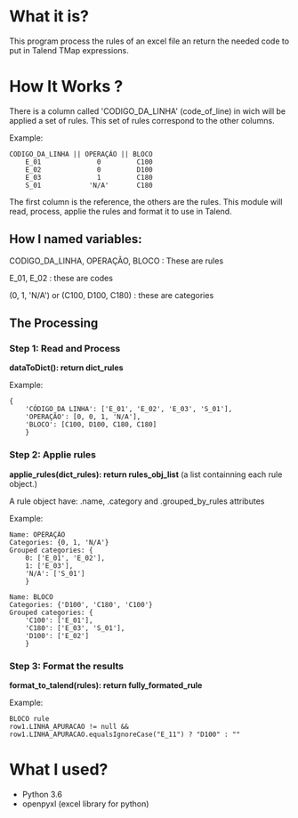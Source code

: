 # What it is?

This program process the rules of an excel file an return the needed code to put in Talend TMap expressions.


# How It Works ?

There is a column called 'CODIGO_DA_LINHA' (code_of_line) in wich will be applied a set of rules. This set of rules correspond
to the other columns.

Example:
```
CODIGO_DA_LINHA || OPERAÇÃO || BLOCO
    E_01              0         C100
    E_02              0         D100
    E_03              1         C180
    S_01            'N/A'       C180
```
    
The first column is the reference, the others are the rules. This module will read, process, applie the rules and format
it to use in Talend.

## How I named variables:

CODIGO_DA_LINHA, OPERAÇÃO, BLOCO : These are rules

E_01, E_02 : these are codes

(0, 1, 'N/A') or (C100, D100, C180) : these are categories

## The Processing

### Step 1: Read and Process

**dataToDict(): return dict_rules**

Example:
```
{
    'CÓDIGO DA LINHA': ['E_01', 'E_02', 'E_03', 'S_01'], 
    'OPERAÇÃO': [0, 0, 1, 'N/A'], 
    'BLOCO': [C100, D100, C180, C180]
    }
```

### Step 2: Applie rules

**applie_rules(dict_rules): return rules_obj_list** (a list containning each rule object.)

A rule object have: .name, .category and .grouped_by_rules attributes

Example:
```
Name: OPERAÇÃO
Categories: {0, 1, 'N/A'}
Grouped categories: {
    0: ['E_01', 'E_02'],
    1: ['E_03'], 
    'N/A': ['S_01']
    }
```
```
Name: BLOCO
Categories: {'D100', 'C180', 'C100'}
Grouped categories: {
    'C100': ['E_01'], 
    'C180': ['E_03', 'S_01'], 
    'D100': ['E_02']
    }
```

### Step 3: Format the results
**format_to_talend(rules): return fully_formated_rule**

Example:
```
BLOCO rule
row1.LINHA_APURACAO != null && 
row1.LINHA_APURACAO.equalsIgnoreCase("E_11") ? "D100" : ""
```

# What I used?

- Python 3.6
- openpyxl (excel library for python)

